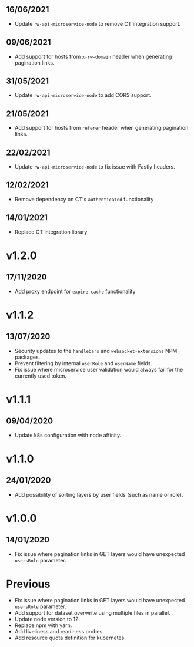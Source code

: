 ## 16/06/2021

- Update `rw-api-microservice-node` to remove CT integration support.

## 09/06/2021

- Add support for hosts from `x-rw-domain` header when generating pagination links.

## 31/05/2021

- Update `rw-api-microservice-node` to add CORS support.

## 21/05/2021

- Add support for hosts from `referer` header when generating pagination links.

## 22/02/2021

- Update `rw-api-microservice-node` to fix issue with Fastly headers.

## 12/02/2021

- Remove dependency on CT's `authenticated` functionality

## 14/01/2021

- Replace CT integration library

# v1.2.0

## 17/11/2020

- Add proxy endpoint for `expire-cache` functionality

# v1.1.2

## 13/07/2020

- Security updates to the `handlebars` and `websocket-extensions` NPM packages.
- Prevent filtering by internal `userRole` and `userName` fields.
- Fix issue where microservice user validation would always fail for the currently used token.

# v1.1.1

## 09/04/2020

- Update k8s configuration with node affinity.

# v1.1.0

## 24/01/2020

- Add possibility of sorting layers by user fields (such as name or role).

# v1.0.0

## 14/01/2020

- Fix issue where pagination links in GET layers would have unexpected `usersRole` parameter.

# Previous

- Fix issue where pagination links in GET layers would have unexpected `usersRole` parameter.
- Add support for dataset overwrite using multiple files in parallel.
- Update node version to 12.
- Replace npm with yarn.
- Add liveliness and readiness probes.
- Add resource quota definition for kubernetes.
